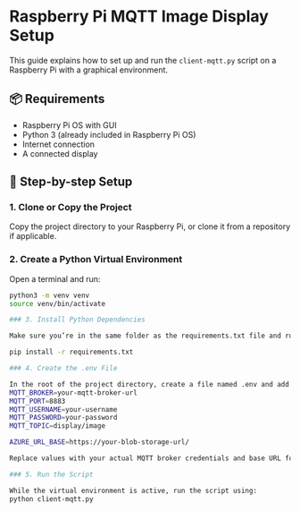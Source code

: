 # Raspberry Pi MQTT Image Display Setup

This guide explains how to set up and run the `client-mqtt.py` script on a Raspberry Pi with a graphical environment.

## 📦 Requirements

- Raspberry Pi OS with GUI
- Python 3 (already included in Raspberry Pi OS)
- Internet connection
- A connected display

## 🧰 Step-by-step Setup

### 1. Clone or Copy the Project

Copy the project directory to your Raspberry Pi, or clone it from a repository if applicable.

### 2. Create a Python Virtual Environment

Open a terminal and run:

```bash
python3 -m venv venv
source venv/bin/activate

### 3. Install Python Dependencies

Make sure you’re in the same folder as the requirements.txt file and run:

pip install -r requirements.txt

### 4. Create the .env File

In the root of the project directory, create a file named .env and add the following:
MQTT_BROKER=your-mqtt-broker-url
MQTT_PORT=8883
MQTT_USERNAME=your-username
MQTT_PASSWORD=your-password
MQTT_TOPIC=display/image

AZURE_URL_BASE=https://your-blob-storage-url/

Replace values with your actual MQTT broker credentials and base URL for image validation.

### 5. Run the Script

While the virtual environment is active, run the script using:
python client-mqtt.py
